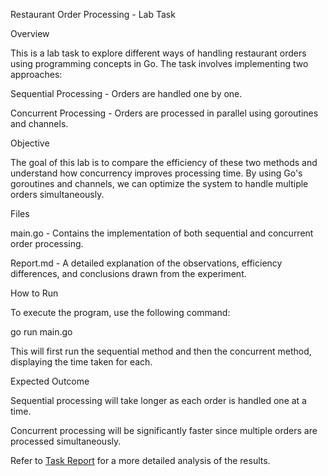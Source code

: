 Restaurant Order Processing - Lab Task

Overview

This is a lab task to explore different ways of handling restaurant orders using programming concepts in Go. The task involves implementing two approaches:

Sequential Processing - Orders are handled one by one.

Concurrent Processing - Orders are processed in parallel using goroutines and channels.

Objective

The goal of this lab is to compare the efficiency of these two methods and understand how concurrency improves processing time. By using Go's goroutines and channels, we can optimize the system to handle multiple orders simultaneously.

Files

main.go - Contains the implementation of both sequential and concurrent order processing.

Report.md - A detailed explanation of the observations, efficiency differences, and conclusions drawn from the experiment.

How to Run

To execute the program, use the following command:

go run main.go

This will first run the sequential method and then the concurrent method, displaying the time taken for each.

Expected Outcome

Sequential processing will take longer as each order is handled one at a time.

Concurrent processing will be significantly faster since multiple orders are processed simultaneously.

Refer to [Task Report](Report.md)
 for a more detailed analysis of the results.
